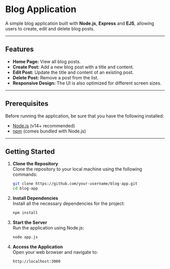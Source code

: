 # Blog Application

A simple blog application built with **Node.js**, **Express** and **EJS**, allowing users to create, edit and delete blog posts. 

---

## Features

- **Home Page:** View all blog posts.
- **Create Post:** Add a new blog post with a title and content.
- **Edit Post:** Update the title and content of an existing post.
- **Delete Post:** Remove a post from the list.
- **Responsive Design:** The UI is also optimized for different screen sizes.

---

## Prerequisites

Before running the application, be sure that you have the following installed:

- [Node.js](https://nodejs.org/) (v14+ recommended)
- [npm](https://www.npmjs.com/) (comes bundled with Node.js)

---

## Getting Started

1. **Clone the Repository**  
   Clone the repository to your local machine using the following commands:  
   ```bash
   git clone https://github.com/your-username/blog-app.git
   cd blog-app
   ```

2. **Install Dependencies**  
   Install all the necessary dependencies for the project:  
   ```bash
   npm install
   ```

3. **Start the Server**  
   Run the application using Node.js:  
   ```bash
   node app.js
   ```

4. **Access the Application**  
   Open your web browser and navigate to:  
   ```
   http://localhost:3000
   ```
